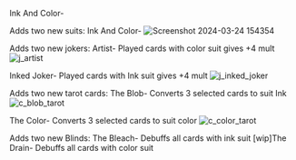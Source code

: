 Ink And Color-

Adds two new suits:
Ink And Color-
![Screenshot 2024-03-24 154354](https://github.com/RattlingSnow353/InkAndColor/assets/84494581/9108ca7f-4fb3-47fd-994f-2711c66e54c7)


Adds two new jokers:
Artist- Played cards with color suit gives +4 mult
![j_artist](https://github.com/RattlingSnow353/InkAndColor/assets/84494581/83de8b4e-9819-40da-b42e-fea1489966d1)




Inked Joker- Played cards with Ink suit gives +4 mult
![j_inked_joker](https://github.com/RattlingSnow353/InkAndColor/assets/84494581/10652f49-7783-403c-9c05-c43d5de9c11c)




Adds two new tarot cards:
The Blob- Converts 3 selected cards to suit Ink
![c_blob_tarot](https://github.com/RattlingSnow353/InkAndColor/assets/84494581/018c73f8-53eb-4fd9-b709-8cb4a2540d15)




The Color- Converts 3 selected cards to suit color
![c_color_tarot](https://github.com/RattlingSnow353/InkAndColor/assets/84494581/1d40e286-c094-4e4c-b764-4a99495aa894)


Adds two new Blinds:
The Bleach- Debuffs all cards with ink suit
[wip]The Drain- Debuffs all cards with color suit

